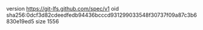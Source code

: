 version https://git-lfs.github.com/spec/v1
oid sha256:0dcf3d82cdeedfedb94436bcccd931299033548f30737f09a87c3b6830e19ed5
size 1556
